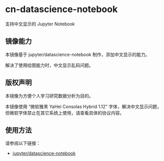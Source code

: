 # cn-datascience-notebook

支持中文显示的 Jupyter Notebook

## 镜像能力

本镜像基于 jupyter/datascience-notebook 制作，添加中文显示的能力。

解决了使用绘图能力时，中文显示乱码问题。

## 版权声明

本镜像为方便个人学习研究数据分析为目的。

本镜像使用 “微软雅黑 YaHei Consolas Hybrid 1.12” 字体，解决中文显示问题，但微软字体禁止在其它系统上使用，请查看具体的协议内容。

## 使用方法

请参阅以下链接：
- [jupyter/datascience-notebook](https://hub.docker.com/r/jupyter/datascience-notebook)